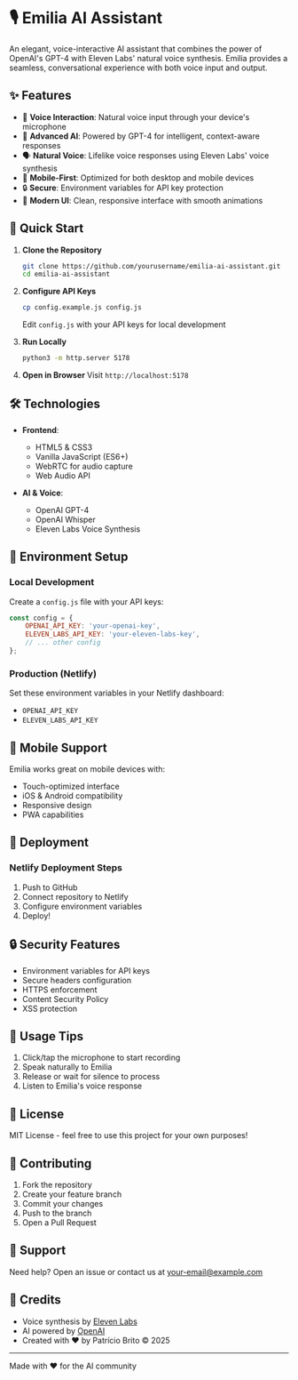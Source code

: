 # 🎙️ Emilia AI Assistant

An elegant, voice-interactive AI assistant that combines the power of OpenAI's GPT-4 with Eleven Labs' natural voice synthesis. Emilia provides a seamless, conversational experience with both voice input and output.

## ✨ Features

- 🎤 **Voice Interaction**: Natural voice input through your device's microphone
- 🤖 **Advanced AI**: Powered by GPT-4 for intelligent, context-aware responses
- 🗣️ **Natural Voice**: Lifelike voice responses using Eleven Labs' voice synthesis
- 📱 **Mobile-First**: Optimized for both desktop and mobile devices
- 🔒 **Secure**: Environment variables for API key protection
- 💫 **Modern UI**: Clean, responsive interface with smooth animations

## 🚀 Quick Start

1. **Clone the Repository**
   ```bash
   git clone https://github.com/yourusername/emilia-ai-assistant.git
   cd emilia-ai-assistant
   ```

2. **Configure API Keys**
   ```bash
   cp config.example.js config.js
   ```
   Edit `config.js` with your API keys for local development

3. **Run Locally**
   ```bash
   python3 -m http.server 5178
   ```

4. **Open in Browser**
   Visit `http://localhost:5178`

## 🛠️ Technologies

- **Frontend**:
  - HTML5 & CSS3
  - Vanilla JavaScript (ES6+)
  - WebRTC for audio capture
  - Web Audio API
  
- **AI & Voice**:
  - OpenAI GPT-4
  - OpenAI Whisper
  - Eleven Labs Voice Synthesis

## 🔑 Environment Setup

### Local Development
Create a `config.js` file with your API keys:
```javascript
const config = {
    OPENAI_API_KEY: 'your-openai-key',
    ELEVEN_LABS_API_KEY: 'your-eleven-labs-key',
    // ... other config
};
```

### Production (Netlify)
Set these environment variables in your Netlify dashboard:
- `OPENAI_API_KEY`
- `ELEVEN_LABS_API_KEY`

## 📱 Mobile Support

Emilia works great on mobile devices with:
- Touch-optimized interface
- iOS & Android compatibility
- Responsive design
- PWA capabilities

## 🚀 Deployment

### Netlify Deployment Steps

1. Push to GitHub
2. Connect repository to Netlify
3. Configure environment variables
4. Deploy!

## 🔒 Security Features

- Environment variables for API keys
- Secure headers configuration
- HTTPS enforcement
- Content Security Policy
- XSS protection

## 🎯 Usage Tips

1. Click/tap the microphone to start recording
2. Speak naturally to Emilia
3. Release or wait for silence to process
4. Listen to Emilia's voice response

## 📝 License

MIT License - feel free to use this project for your own purposes!

## 👥 Contributing

1. Fork the repository
2. Create your feature branch
3. Commit your changes
4. Push to the branch
5. Open a Pull Request

## 🤝 Support

Need help? Open an issue or contact us at your-email@example.com

## 🌟 Credits

- Voice synthesis by [Eleven Labs](https://elevenlabs.io)
- AI powered by [OpenAI](https://openai.com)
- Created with ❤️ by Patrício Brito © 2025

---

Made with ❤️ for the AI community
